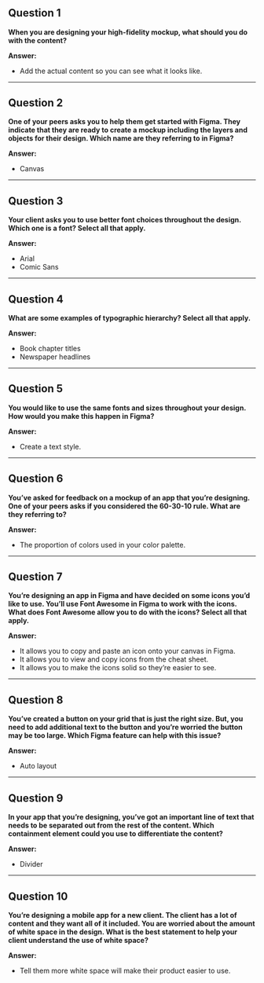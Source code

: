 # 

## Question 1  
**When you are designing your high-fidelity mockup, what should you do with the content?**  

**Answer:**  
- Add the actual content so you can see what it looks like.

---

## Question 2  
**One of your peers asks you to help them get started with Figma. They indicate that they are ready to create a mockup including the layers and objects for their design. Which name are they referring to in Figma?**  

**Answer:**  
- Canvas

---

## Question 3  
**Your client asks you to use better font choices throughout the design. Which one is a font? Select all that apply.**  

**Answer:**  
- Arial  
- Comic Sans

---

## Question 4  
**What are some examples of typographic hierarchy? Select all that apply.**  

**Answer:**  
- Book chapter titles  
- Newspaper headlines

---

## Question 5  
**You would like to use the same fonts and sizes throughout your design. How would you make this happen in Figma?**  

**Answer:**  
- Create a text style.

---

## Question 6  
**You’ve asked for feedback on a mockup of an app that you’re designing. One of your peers asks if you considered the 60-30-10 rule. What are they referring to?**  

**Answer:**  
- The proportion of colors used in your color palette.

---

## Question 7  
**You’re designing an app in Figma and have decided on some icons you’d like to use. You’ll use Font Awesome in Figma to work with the icons. What does Font Awesome allow you to do with the icons? Select all that apply.**  

**Answer:**  
- It allows you to copy and paste an icon onto your canvas in Figma.  
- It allows you to view and copy icons from the cheat sheet.  
- It allows you to make the icons solid so they’re easier to see.

---

## Question 8  
**You’ve created a button on your grid that is just the right size. But, you need to add additional text to the button and you’re worried the button may be too large. Which Figma feature can help with this issue?**  

**Answer:**  
- Auto layout

---

## Question 9  
**In your app that you’re designing, you’ve got an important line of text that needs to be separated out from the rest of the content. Which containment element could you use to differentiate the content?**  

**Answer:**  
- Divider

---

## Question 10  
**You’re designing a mobile app for a new client. The client has a lot of content and they want all of it included. You are worried about the amount of white space in the design. What is the best statement to help your client understand the use of white space?**  

**Answer:**  
- Tell them more white space will make their product easier to use.
